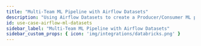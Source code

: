 ```yaml
---
title: "Multi-Team ML Pipeline with Airflow Datasets"
description: "Using Airflow Datasets to create a Producer/Consumer ML pipeline in Airflow "
id: use-case-airflow-ml-datasets
sidebar_label: "Multi-Team ML Pipeline with Airflow Datasets"
sidebar_custom_props: { icon: 'img/integrations/databricks.png' }
---
```

